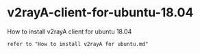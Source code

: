 # v2rayA-client-for-ubuntu-18.04
How to install v2rayA client for ubuntu 18.04

    refer to "How to install v2rayA for ubuntu.md"
